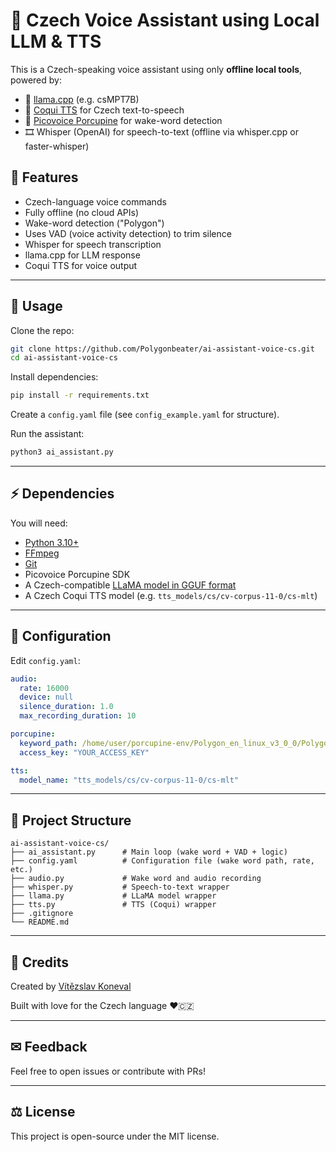 # 🧠 Czech Voice Assistant using Local LLM & TTS

This is a Czech-speaking voice assistant using only **offline local tools**, powered by:

- 🦙 [llama.cpp](https://github.com/ggerganov/llama.cpp) (e.g. csMPT7B)
- 🐸 [Coqui TTS](https://github.com/coqui-ai/TTS) for Czech text-to-speech
- 📢 [Picovoice Porcupine](https://github.com/Picovoice/porcupine) for wake-word detection
- 🎞️ Whisper (OpenAI) for speech-to-text (offline via whisper.cpp or faster-whisper)

## 🔧 Features

- Czech-language voice commands
- Fully offline (no cloud APIs)
- Wake-word detection ("Polygon")
- Uses VAD (voice activity detection) to trim silence
- Whisper for speech transcription
- llama.cpp for LLM response
- Coqui TTS for voice output

---

## 📖 Usage

Clone the repo:

```bash
git clone https://github.com/Polygonbeater/ai-assistant-voice-cs.git
cd ai-assistant-voice-cs
```

Install dependencies:

```bash
pip install -r requirements.txt
```

Create a `config.yaml` file (see `config_example.yaml` for structure).

Run the assistant:

```bash
python3 ai_assistant.py
```

---

## ⚡ Dependencies

You will need:

- [Python 3.10+](https://www.python.org)
- [FFmpeg](https://ffmpeg.org)
- [Git](https://git-scm.com)
- Picovoice Porcupine SDK
- A Czech-compatible [LLaMA model in GGUF format](https://huggingface.co/TheBloke/csMPT-7B-v2-GGUF)
- A Czech Coqui TTS model (e.g. `tts_models/cs/cv-corpus-11-0/cs-mlt`)

---

## 🎨 Configuration

Edit `config.yaml`:

```yaml
audio:
  rate: 16000
  device: null
  silence_duration: 1.0
  max_recording_duration: 10

porcupine:
  keyword_path: /home/user/porcupine-env/Polygon_en_linux_v3_0_0/Polygon_en_linux_v3_0_0.ppn
  access_key: "YOUR_ACCESS_KEY"

tts:
  model_name: "tts_models/cs/cv-corpus-11-0/cs-mlt"
```

---

## 📁 Project Structure

```
ai-assistant-voice-cs/
├── ai_assistant.py      # Main loop (wake word + VAD + logic)
├── config.yaml          # Configuration file (wake word path, rate, etc.)
├── audio.py             # Wake word and audio recording
├── whisper.py           # Speech-to-text wrapper
├── llama.py             # LLaMA model wrapper
├── tts.py               # TTS (Coqui) wrapper
├── .gitignore
└── README.md
```

---

## 🧳 Credits

Created by [Vítězslav Koneval](https://github.com/Polygonbeater)

Built with love for the Czech language ❤️🇨🇿

---

## ✉ Feedback

Feel free to open issues or contribute with PRs!

---

## ⚖️ License

This project is open-source under the MIT license.

